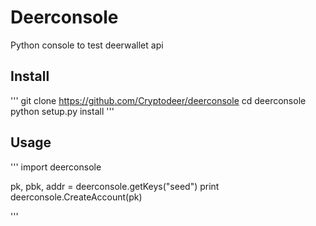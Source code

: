 Deerconsole
===========

Python console to test deerwallet api

Install
-----

'''
git clone https://github.com/Cryptodeer/deerconsole
cd deerconsole
python setup.py install
'''

Usage
-----

'''
import deerconsole

pk, pbk, addr = deerconsole.getKeys("seed")
print deerconsole.CreateAccount(pk)

'''